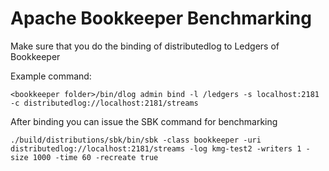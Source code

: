 # Apache Bookkeeper Benchmarking

Make sure that you do the binding of distributedlog to Ledgers of Bookkeeper

Example command:
```
<bookkeeper folder>/bin/dlog admin bind -l /ledgers -s localhost:2181 -c distributedlog://localhost:2181/streams
```

After binding you can issue the SBK command for benchmarking
```
./build/distributions/sbk/bin/sbk -class bookkeeper -uri distributedlog://localhost:2181/streams -log kmg-test2 -writers 1 -size 1000 -time 60 -recreate true
```
